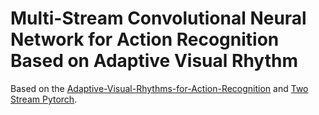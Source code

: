 # Multi-Stream Convolutional Neural Network for Action Recognition Based on Adaptive Visual Rhythm

Based on the [Adaptive-Visual-Rhythms-for-Action-Recognition](https://github.com/darwinTC/Adaptive-Visual-Rhythms-for-Action-Recognition) and [Two Stream Pytorch](https://github.com/bryanyzhu/two-stream-pytorch).
